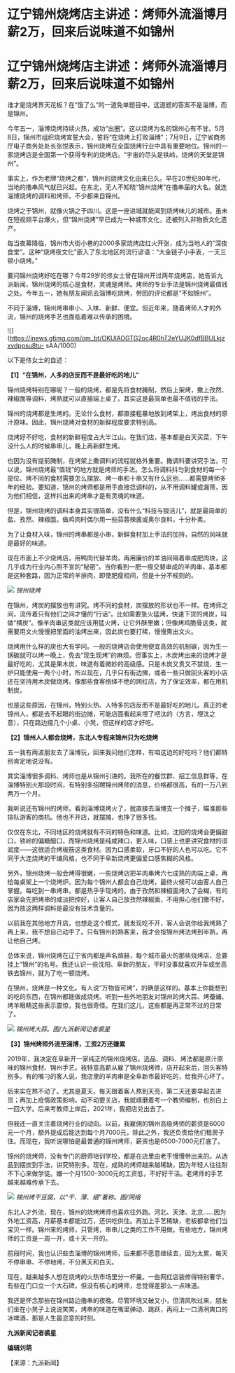# 辽宁锦州烧烤店主讲述：烤师外流淄博月薪2万，回来后说味道不如锦州

# 辽宁锦州烧烤店主讲述：烤师外流淄博月薪2万，回来后说味道不如锦州

谁才是烧烤界天花板？在“饿了么”的一道免单题目中，这道题的答案不是淄博，而是锦州。

今年五一，淄博烧烤持续火热，成功“出圈”。这以烧烤为名的锦州心有不甘。5月8日，锦州市组织烧烤宣誓大会，誓将“在烧烤上打败淄博”；7月9日，辽宁省商务厅电子商务处处长张悦表示，锦州烧烤在全国烧烤行业中具有重要地位。锦州的一家烧烤店是全国第一个获得专利的烧烤店。“宇宙的尽头是铁岭，烧烤的天堂是锦州”。

事实上，作为老牌“烧烤之都”，锦州的烧烤文化由来已久。早在20世纪80年代，当地的撸串风气就已兴起。在东北，无人不知晓“锦州烧烤”在撸串届的大名。就连淄博烧烤的调料和烤师，不少都来自锦州。

烧烤之于锦州，就像火锅之于四川。这是一座进城就能闻到烧烤味儿的城市。虽未在短视频平台爆火，但“锦州烧烤”早已成为一种城市文化，还被列入非物质文化遗产。

每当夜幕降临，锦州市大街小巷的2000多家烧烤店红火开张，成为当地人的“深夜食堂”。这种“烧烤夜文化”嵌入了东北地区的流行谚语：“大金链子小手表，一天三顿小烧烤。”

要问锦州烧烤好吃在哪？今年29岁的佟女士曾在锦州开过两年烧烤店，她告诉九派新闻，锦州烧烤的核心是食材，灵魂是烤师。烤师的专业手法是锦州烧烤最值钱之处。今年五一，她有朋友闻讯去淄博吃烧烤，带回的评论都是“不如锦州”。

不同于淄博，锦州烤串串小、入味、新鲜、便宜。但近年来，随着烤师人才的外流，锦州的烧烤手艺也面临着难以传承的困境。

![](https://inews.gtimg.com/om_bt/OKUlAOGTG2oc4R0hT2eYUJK0dfBBULkjzxvdppsu8tu-
sAA/1000)

以下是佟女士的自述：

**【1】“在锦州，人多的店反而不是最好吃的地儿”**

锦州烧烤特别在哪呢？一般的烧烤，都是先将食材腌制，然后上架烤，撒上孜然、辣椒面等调料，烤熟就可以直接端上桌了。其实这是最简单也最不值钱的手法。

锦州的烧烤都是生烤的。无论什么食材，都直接粗暴地放到烤架上，烤出食材的原汁原味。因此，锦州烧烤对食材的新鲜程度要求特别高。

烧烤好不好吃，食材的新鲜程度占大半江山。在我们店，基本都是白天买菜，下午没什么人的时候串串儿，晚上再新鲜生烤。

也因为没有提前腌制，在烤架上撒调料的流程就格外重要。撒调料要讲究手法，可以说，锦州烧烤最“值钱”的地方就是烤师的手法。怎么将调料抖匀到食材的每一个部位、烤不同的食材需要怎么摆放、烤一串和十串又有什么区别……都需要烤师多年的经验。要知道，锦州的烤师都是用手直接捻调料的，从不用调料罐或漏筛，因为他们相信，这样抖出来的烤串才是有灵魂的味道。

但是，锦州烧烤的调料本身其实很简单，没有什么“科技与狠活儿”，就是最简单的盐、孜然、辣椒面。做鸡肉时偶尔用一些蒜蓉辣酱或奥尔良料，十分朴素。

为了让食材入味，锦州的烤串都是小串，新鲜食材加上手法的加持，自然的风味就是最好的味道。

现在市面上不少烧烤店，用鸭肉代替羊肉，再用廉价的羊油间隔着串成肥肉块，这几乎成为行业内心照不宣的“秘密”。当你看到一肥一瘦交替串成的羊肉串，基本都是这种套路，因为正常的羊排肉，即使肥瘦相间，但是十分不规则的。

![](https://inews.gtimg.com/om_bt/OhCnuddgdlqPjIH89BKGTgOhIADnsDEdUEIEdCLY7SVQUAA/1000)
_锦州烧烤_

在锦州，烤炭的摆放也有讲究。烤不同的食材，炭摆放的形状也不一样。在烤师之间，流传着只有他们之间才懂的“行话”。比如需要急火猛烤，快速下货的烤炭，叫做“横炭”。像羊肉串这类就应该用猛火烤，让它外酥里嫩；但像烤鸡脆骨这类，就需要用文火慢慢把里面的油烤出来，因此炭也要打稀，慢慢熏出文火。

烧烤用什么样的炭也大有学问。一般的烧烤店会使用便宜高效的机制碳，因为生一锅碳就可以烤一晚上，免去“现生现烤”的麻烦。但事实上，木炭烤出来的烧烤才是最好吃的，尤其是果木炭，味道有着微妙的高级感。只是木炭又贵又不禁烧，生一炉只能使用一两个小时，所以现在，几乎只有街边摊，或者一些只做回头客的小店还在坚持用木炭做烧烤。像那些食客络绎不绝的网红店，为了保证效率，都在用机制炭。

也是这些原因，在锦州，特别火热、人特多的店反而不是最好吃的地儿。真正的老锦州人，都是去不起眼的街边摊，可能店面看起来埋了吧汰的（方言，埋汰之意），只在路边摆几个小桌、小凳，但这样的店才好吃。

**【2】锦州人人都会烧烤，东北人专程来锦州只为吃烧烤**

五一我有两波朋友去了淄博玩，回来我问他们怎样，有咱这边的好吃吗？他们都特别肯定地说没有。

其实淄博很多调料、烤师也是从锦州引进的。我所在的餐饮群、招工信息群等，在淄博特别火那段时间，有特别多招聘锦州烤师的消息，价格都很高，有的一万八到两万一个月。

我听说还有锦州的烤师，看到淄博烧烤火了，就直接去淄博支一个摊子，瞄准那些排队游客的商机。他也不开店，就摆摊，也挣了很多钱。

仅仅在东北，不同地区的烧烤就有不同的特色和味道。比如，沈阳的烧烤会更偏甜口，铁岭的偏糖醋口，而锦州烧烤是纯咸辣口，更入味，口感上也更讲究食材的湿润度——这很适合烤板筋这类食材。因为口感柔软，牙口不好的人也可以吃。它不同于大连烧烤的干煸风格，也不同于阜新烧烤更偏爱口感焦糊的风格。

另外，锦州烧烤一般会烤得很嫩，一些烧烤店把羊肉串烤六七成熟的肉端上桌，再给每桌架上一个烧烤炉。因为每个锦州人都会自己烧烤，最终火候可以由客人自己掌握。每吃到一串烤串，都是热乎乎现烤的。由于孜然和辣椒面烤久了会糊，有的店家会先把烤串的咸淡把控好，让客人自己放孜然辣椒面，不用担心他们撒不好，因为放这两样调料是最没有技术含量的。

以前我在其他地方开店，也想走这个模式，就发现吃不开，客人会说你给我烤熟了再上来，我不想自己动手了。只有锦州的熟客来，我才会按锦州烤法烤到半熟，再让他自己烤。

总体来说，锦州烧烤在辽宁省内都是声名煊赫，每个城市最火的那些烧烤店，总要挂上“锦州”的名号。我还认识一些沈阳、阜新的朋友，平时没事就喜欢开车或坐高铁去锦州，就为了吃一顿烧烤。

在锦州，烧烤是一种文化。有人说“万物皆可烤”，的确是这样的。基本上你能想到的吃的东西，在锦州都能做成烧烤。听到一些外地朋友对锦州的烤大蒜、烤蚕蛹、烤羊眼睛这些表示震惊，我也很奇怪。在我们这儿，这些都是再正常不过的日常了。

![](https://inews.gtimg.com/om_bt/OtUeb9NzpsamVb0EH-o0QpI8Tn719GVMknE6wtPWrSCZsAA/1000)
_锦州烤大蒜。图/九派新闻记者裘星_

**【3】锦州烤师外流至淄博，工资2万还嫌累**

2019年，我决定在阜新开一家纯正的锦州烧烤店。选品、调料、烤法都是原汁原味的锦州食材、锦州手艺。我特意高薪从雇了锦州烧烤师，店开起来后，回头客特别多。有的嘴刁的客人说，我店里的羊肉串是全阜新市最好吃的，给我开心坏了。

后来实在熬不动了。尤其是夏天，每天跟着客人熬到天亮，第二天还要早起去进货；再加上疫情政策影响，动不动要关店，我就琢磨着考一个教师编制，也别白上一回大学。后来考教师上岸后，2021年，我把店兑出去了。

但我还一直关注着烧烤行业的动向。以前，我雇佣的锦州高级烤师的薪资是6000元一个月，额外提成后能达到每个月7000元，除此之外，我还负责给他们租房子住。而现在，我听说哪怕是最普通的锦州烤师，薪资也是6500-7000元打底了。

锦州的烧烤师，没有专门的厨师培训学校，都是在店里由老手慢慢带出来的。从选品到摆炭到手法，讲究特别多。现在，成熟的烤师越来越稀缺，因为年轻人往往耐不下心来做学徒。嫌一个月1500-3000元的工资低，不好好干活。老烤师的手艺越来越难传承下去。

![](https://inews.gtimg.com/om_bt/O96vD8oMDSakdN6pRLs6A3Ikkg1avivs3XpRkIYkpgIcoAA/1000)
_锦州烤干豆腐，以“干、薄、细”著称。图/网络_

东北人才外流，现在，锦州的烧烤烤师也喜欢往外跑。河北、天津、北京……因为外地工资高，月薪基本都能过万，还供吃供住。再加上手艺稀缺，老板都拿他们当宝贝一样。锦州来的烤师，只管烤，串串儿之类的工作不用做。有些地方，锦州烤师的工资是一周一开，或十天一开的。

前段时间，我也认识些去淄博的锦州烤师，后来都不愿意继续去，因为太累，每天不停串串、不停地烤，不分黑天和白天。

现在，越来越多人想在烧烤的火热市场里分一杯羹。一些网红店装修得特别奢华，有些在门口立一个大石碑，但没有核心的烤师，总觉得差那么一点味道。

我还是怀念那些在锦州路边撸串的夜晚。尽管环境又破又小，但清风吹过来，朋友们坐在小凳子上说说笑笑，烤串的味道在嘴里弹动、跳跃，再闷上一口清冽爽口的冰啤酒，那是人生最恣意的时刻。

**九派新闻记者裘星**

**编辑刘萌**

【来源：九派新闻】

